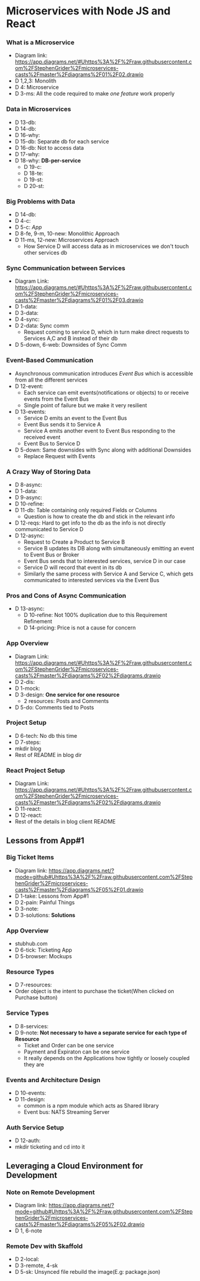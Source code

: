 # Microservices with Node JS and React

### What is a Microservice
* Diagram link: https://app.diagrams.net/#Uhttps%3A%2F%2Fraw.githubusercontent.com%2FStephenGrider%2Fmicroservices-casts%2Fmaster%2Fdiagrams%2F01%2F02.drawio
* D 1,2,3: Monolith
* D 4: Microservice
* D 3-ms: All the code required to make *one feature* work properly

### Data in Microservices
* D 13-db:
* D 14-db:
* D 16-why:
* D 15-db: Separate db for each service
* D 16-db: Not to access data
* D 17-why:
* D 18-why: **DB-per-service**
  * D 19-c:
  * D 18-te:
  * D 19-st:
  * D 20-st:

### Big Problems with Data
* D 14-db:
* D 4-c:
* D 5-c: *App*
* D 8-fe, 9-m, 10-new: Monolithic Approach
* D 11-ms, 12-new: Microservices Approach
  * How Service D will access data as in microservices we don't touch other services db

### Sync Communication between Services
* Diagram Link: https://app.diagrams.net/#Uhttps%3A%2F%2Fraw.githubusercontent.com%2FStephenGrider%2Fmicroservices-casts%2Fmaster%2Fdiagrams%2F01%2F03.drawio
* D 1-data:
* D 3-data:
* D 4-sync:
* D 2-data: Sync comm
  * Request coming to service D, which in turn make direct requests to Services A,C and B instead of their db
* D 5-down, 6-web: Downsides of Sync Comm

### Event-Based Communication
* Asynchronous communication introduces *Event Bus* which is accessible from all the different services
* D 12-event:
  * Each service can emit events(notifications or objects) to or receive events from the Event Bus
  * Single point of failure but we make it very resilient
* D 13-events:
  * Service D emits an event to the Event Bus
  * Event Bus sends it to Service A
  * Service A emits another event to Event Bus responding to the received event
  * Event Bus to Service D
* D 5-down: Same downsides with Sync along with additional Downsides
  * Replace Request with Events

### A Crazy Way of Storing Data
* D 8-async:
* D 1-data:
* D 9-async:
* D 10-refine: 
* D 11-db: Table containing only required Fields or Columns
  * Question is how to create the db and stick in the relevant info
* D 12-reqs: Hard to get info to the db as the info is not directly communicated to Service D
* D 12-async:
  * Request to Create a Product to Service B
  * Service B updates its DB along with simultaneously emitting an event to Event Bus or Broker
  * Event Bus sends that to interested services, service D in our case
  * Service D will record that event in its db
  * Similarly the same process with Service A and Service C, which gets communicated to interested services via the Event Bus

### Pros and Cons of Async Communication
* D 13-async:
  * D 10-refine: Not 100% duplication due to this Requirement Refinement
  * D 14-pricing: Price is not a cause for concern

### App Overview
* Diagram Link: https://app.diagrams.net/#Uhttps%3A%2F%2Fraw.githubusercontent.com%2FStephenGrider%2Fmicroservices-casts%2Fmaster%2Fdiagrams%2F02%2Fdiagrams.drawio
* D 2-dis:
* D 1-mock:
* D 3-design: **One service for one resource**
  * 2 resources: Posts and Comments
* D 5-do: Comments tied to Posts

### Project Setup
* D 6-tech: No db this time
* D 7-steps:
* mkdir blog
* Rest of README in blog dir

### React Project Setup
* Diagram Link: https://app.diagrams.net/#Uhttps%3A%2F%2Fraw.githubusercontent.com%2FStephenGrider%2Fmicroservices-casts%2Fmaster%2Fdiagrams%2F02%2Fdiagrams.drawio
* D 11-react:
* D 12-react:
* Rest of the details in blog client README 

## Lessons from App#1
### Big Ticket Items
* Diagram link: https://app.diagrams.net/?mode=github#Uhttps%3A%2F%2Fraw.githubusercontent.com%2FStephenGrider%2Fmicroservices-casts%2Fmaster%2Fdiagrams%2F05%2F01.drawio
* D 1-take: Lessons from App#1
* D 2-pain: Painful Things
* D 3-note:
* D 3-solutions: **Solutions**

### App Overview
* stubhub.com
* D 6-tick: Ticketing App
* D 5-browser: Mockups

### Resource Types
* D 7-resources:
* Order object is the intent to purchase the ticket(When clicked on Purchase button)

### Service Types
* D 8-services:
* D 9-note: **Not necessary to have a separate service for each type of Resource**
  * Ticket and Order can be one service
  * Payment and Expiraton can be one service
  * It really depends on the Applications how tightly or loosely coupled they are

### Events and Architecture Design
* D 10-events:
* D 11-design:
  * common is a npm module which acts as Shared library
  * Event bus: NATS Streaming Server

### Auth Service Setup
* D 12-auth:
* mkdir ticketing and cd into it

## Leveraging a Cloud Environment for Development
### Note on Remote Development
* Diagram link: https://app.diagrams.net/?mode=github#Uhttps%3A%2F%2Fraw.githubusercontent.com%2FStephenGrider%2Fmicroservices-casts%2Fmaster%2Fdiagrams%2F05%2F02.drawio
* D 1, 6-note

### Remote Dev with Skaffold
* D 2-local:
* D 3-remote, 4-sk
* D 5-sk: Unsynced file rebuild the image(E.g: package.json)
